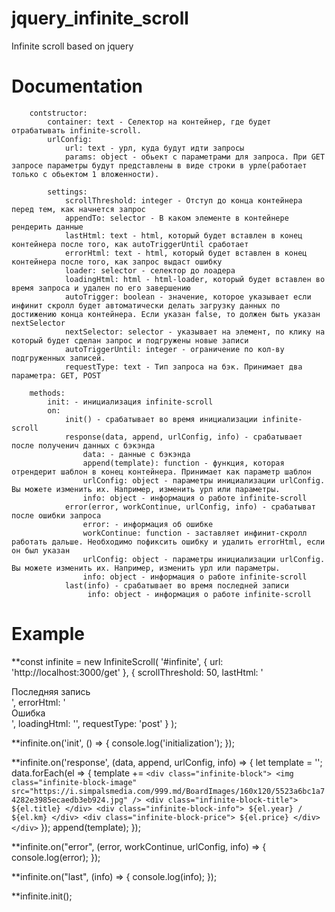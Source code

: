 # jquery_infinite_scroll
Infinite scroll based on jquery
# Documentation
        contstructor:
            container: text - Селектор на контейнер, где будет отрабатывать infinite-scroll.
            urlConfig: 
                url: text - урл, куда будут идти запросы
                params: object - обьект с параметрами для запроса. При GET запросе параметры будут представлены в виде строки в урле(работает только с обьектом 1 вложенности).

            settings:
                scrollThreshold: integer - Отступ до конца контейнера перед тем, как начнется запрос
                appendTo: selector - В каком элементе в контейнере рендерить данные
                lastHtml: text - html, который будет вставлен в конец контейнера после того, как autoTriggerUntil сработает
                errorHtml: text - html, который будет вставлен в конец контейнера после того, как запрос выдаст ошибку
                loader: selector - селектор до лоадера
                loadingHtml: html - html-loader, который будет вставлен во время запроса и удален по его завершению
                autoTrigger: boolean - значение, которое указывает если инфинит скролл будет автоматически делать загрузку данных по достижению конца контейнера. Если указан false, то должен быть указан nextSelector
                nextSelector: selector - указывает на элемент, по клику на который будет сделан запрос и подгружены новые записи
                autoTriggerUntil: integer - ограничение по кол-ву подгруженных записей.
                requestType: text - Тип запроса на бэк. Принимает два параметра: GET, POST

        methods:
            init: - инициализация infinite-scroll
            on:
                init() - срабатывает во время инициализации infinite-scroll
                response(data, append, urlConfig, info) - срабатывает после полученич данных с бэкэнда
                    data: - данные с бэкэнда
                    append(template): function - функция, которая отрендерит шаблон в конец контейнера. Принимает как параметр шаблон
                    urlConfig: object - параметры инициализации urlConfig. Вы можете изменить их. Например, изменить урл или параметры.
                    info: object - информация о работе infinite-scroll
                error(error, workContinue, urlConfig, info) - срабатыват после ошибки запроса
                    error: - информация об ошибке
                    workContinue: function - заставляет инфинит-скролл работать дальше. Необходимо пофиксить ошибку и удалить errorHtml, если он был указан
                    urlConfig: object - параметры инициализации urlConfig. Вы можете изменить их. Например, изменить урл или параметры.
                    info: object - информация о работе infinite-scroll
                last(info) - срабатывает во время последней записи
                     info: object - информация о работе infinite-scroll
# Example


**const infinite = new InfiniteScroll(
    '#infinite',
    {
        url: 'http://localhost:3000/get'
    },
    {
        scrollThreshold: 50,
        lastHtml: '<div class="text-center">Последняя запись</div>',
        errorHtml: '<div class="text-center">Ошибка</div>',
        loadingHtml: '<span class="loader"></span>',
        requestType: 'post'
    }
);

**infinite.on('init', () => {
    console.log('initialization');
});

**infinite.on('response', (data, append, urlConfig, info) => {
    let template = '';
    data.forEach(el => {
    template += `<div class="infinite-block">
    <img class="infinite-block-image" src="https://i.simpalsmedia.com/999.md/BoardImages/160x120/5523a6bc1a74282e3985ecaedb3eb924.jpg" />
        <div class="infinite-block-title">
            ${el.title}
        </div>
        <div class="infinite-block-info">
            ${el.year} / ${el.km}
        </div>
        <div class="infinite-block-price">
            ${el.price}
        </div>
    </div>`
    });
    append(template);
});

**infinite.on("error", (error, workContinue, urlConfig, info) => {
    console.log(error);
});

**infinite.on("last", (info) => {
    console.log(info);
});

**infinite.init();
